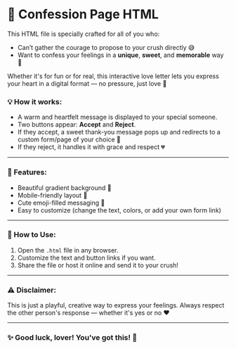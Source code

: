 # 💖 Confession Page HTML

This HTML file is specially crafted for all of you who:

- Can’t gather the courage to propose to your crush directly 😅
- Want to confess your feelings in a **unique**, **sweet**, and **memorable** way 🌸

Whether it's for fun or for real, this interactive love letter lets you express your heart in a digital format — no pressure, just love 💌

### 💡 How it works:

- A warm and heartfelt message is displayed to your special someone.
- Two buttons appear: **Accept** and **Reject**.
- If they accept, a sweet thank-you message pops up and redirects to a custom form/page of your choice 💖
- If they reject, it handles it with grace and respect 💔

---

### 🎨 Features:

- Beautiful gradient background 🎨
- Mobile-friendly layout 📱
- Cute emoji-filled messaging 🥰
- Easy to customize (change the text, colors, or add your own form link)

---

### 🚀 How to Use:

1. Open the `.html` file in any browser.
2. Customize the text and button links if you want.
3. Share the file or host it online and send it to your crush!

---

### ⚠️ Disclaimer:

This is just a playful, creative way to express your feelings. Always respect the other person's response — whether it's yes or no ❤️

---

### ✨ Good luck, lover! You've got this! 🌟
